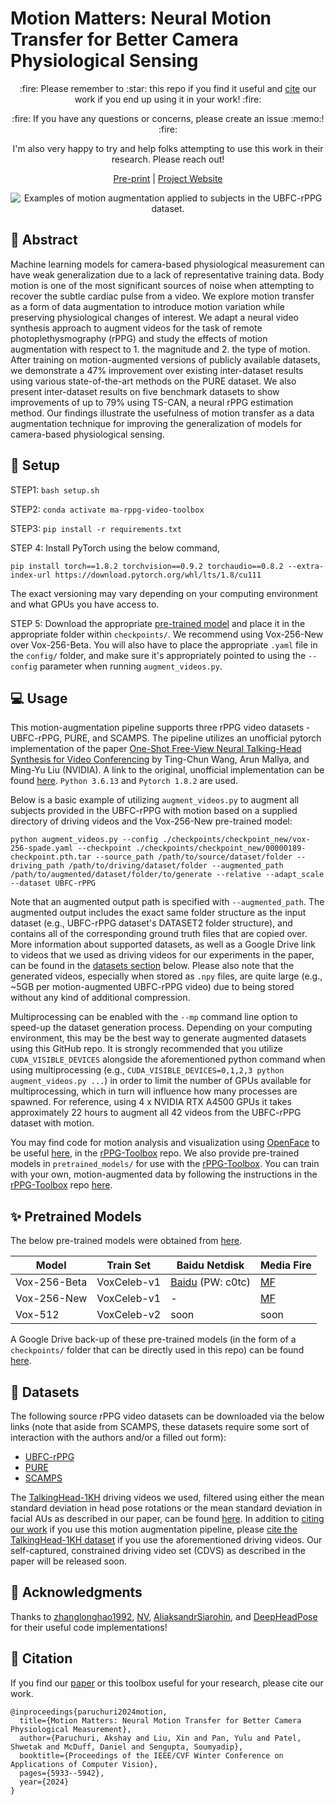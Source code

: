 # Motion Matters: Neural Motion Transfer for Better Camera Physiological Sensing

<p align="center">
:fire: Please remember to :star: this repo if you find it useful and <a href="https://github.com/Roni-Lab/MA-rPPG-Video-Toolbox#scroll-citation">cite</a> our work if you end up using it in your work! :fire:
</p>
<p align="center">
:fire: If you have any questions or concerns, please create an issue :memo:! :fire:
</p>
<p align="center">
I'm also very happy to try and help folks attempting to use this work in their research. Please reach out!
</p>

<p align="center">
<a href="https://arxiv.org/abs/2303.12059">Pre-print</a> | <a href="https://motion-matters.github.io/">Project Website</a>
</p>

<p align="center">
  <img src="./assets/ma_rppg_video_toolbox_teaser.gif" alt="Examples of motion augmentation applied to subjects in the UBFC-rPPG dataset." />
</p>

## :book: Abstract

Machine learning models for camera-based physiological measurement can have weak generalization due to a lack of representative training data. Body motion is one of the most significant sources of noise when attempting to recover the subtle cardiac pulse from a video. We explore motion transfer as a form of data augmentation to introduce motion variation while preserving physiological changes of interest. We adapt a neural video synthesis approach to augment videos for the task of remote photoplethysmography (rPPG) and study the effects of motion augmentation with respect to 1. the magnitude and 2. the type of motion. After training on motion-augmented versions of publicly available datasets, we demonstrate a 47% improvement over existing inter-dataset results using various state-of-the-art methods on the PURE dataset. We also present inter-dataset results on five benchmark datasets to show improvements of up to 79% using TS-CAN, a neural rPPG estimation method. Our findings illustrate the usefulness of motion transfer as a data augmentation technique for improving the generalization of models for camera-based physiological sensing.

## :wrench: Setup

STEP1: `bash setup.sh` 

STEP2: `conda activate ma-rppg-video-toolbox` 

STEP3: `pip install -r requirements.txt`

STEP 4: Install PyTorch using the below command,

```
pip install torch==1.8.2 torchvision==0.9.2 torchaudio==0.8.2 --extra-index-url https://download.pytorch.org/whl/lts/1.8/cu111
```
The exact versioning may vary depending on your computing environment and what GPUs you have access to.

STEP 5: Download the appropriate [pre-trained model](#sparkles-pretrained-models) and place it in the appropriate folder within `checkpoints/`. We recommend using Vox-256-New over Vox-256-Beta. You will also have to place the appropriate `.yaml` file in the `config/` folder, and make sure it's appropriately pointed to using the `--config` parameter when running `augment_videos.py`.

## :computer: Usage

This motion-augmentation pipeline supports three rPPG video datasets - UBFC-rPPG, PURE, and SCAMPS. The pipeline utilizes an unofficial pytorch implementation of the paper [One-Shot Free-View Neural Talking-Head Synthesis for Video Conferencing](https://nvlabs.github.io/face-vid2vid/) by Ting-Chun Wang, Arun Mallya, and Ming-Yu Liu (NVIDIA). A link to the original, unofficial implementation can be found [here](https://github.com/zhanglonghao1992/One-Shot_Free-View_Neural_Talking_Head_Synthesis). `Python 3.6.13` and `Pytorch 1.8.2` are used.

Below is a basic example of utilizing `augment_videos.py` to augment all subjects provided in the UBFC-rPPG with motion based on a supplied directory of driving videos and the Vox-256-New pre-trained model:
```
python augment_videos.py --config ./checkpoints/checkpoint_new/vox-256-spade.yaml --checkpoint ./checkpoints/checkpoint_new/00000189-checkpoint.pth.tar --source_path /path/to/source/dataset/folder --driving_path /path/to/driving/dataset/folder --augmented_path /path/to/augmented/dataset/folder/to/generate --relative --adapt_scale --dataset UBFC-rPPG
```
Note that an augmented output path is specified with `--augmented_path`. The augmented output includes the exact same folder structure as the input dataset (e.g., UBFC-rPPG dataset's DATASET2 folder structure), and contains all  of the corresponding ground truth files that are copied over. More information about supported datasets, as well as a Google Drive link to videos that we used as driving videos for our experiments in the paper, can be found in the [datasets section](#file_folder-datasets) below. Please also note that the generated videos, especially when stored as `.npy` files, are quite large (e.g., ~5GB per motion-augmented UBFC-rPPG video) due to being stored without any kind of additional compression.

Multiprocessing can be enabled with the `--mp` command line option to speed-up the dataset generation process. Depending on your computing environment, this may be the best way to generate augmented datasets using this GitHub repo. It is strongly recommended that you utilize `CUDA_VISIBLE_DEVICES` alongside the aforementioned python command when using multiprocessing (e.g., `CUDA_VISIBLE_DEVICES=0,1,2,3 python augment_videos.py ...`) in order to limit the number of GPUs available for multiprocessing, which in turn will influence how many processes are spawned. For reference, using 4 x NVIDIA RTX A4500 GPUs it takes approximately 22 hours to augment all 42 videos from the UBFC-rPPG dataset with motion.

You may find code for motion analysis and visualization using [OpenFace](https://github.com/TadasBaltrusaitis/OpenFace) to be useful [here](https://github.com/ubicomplab/rPPG-Toolbox/tree/main/tools/motion_analysis), in the [rPPG-Toolbox](https://github.com/ubicomplab/rPPG-Toolbox) repo. We also provide pre-trained models in `pretrained_models/` for use with the [rPPG-Toolbox](https://github.com/ubicomplab/rPPG-Toolbox). You can train with your own, motion-augmented data by following the instructions in the [rPPG-Toolbox](https://github.com/ubicomplab/rPPG-Toolbox) repo [here](https://github.com/ubicomplab/rPPG-Toolbox#blue_book-motion-augmented-training).

## :sparkles: Pretrained Models

The below pre-trained models were obtained from [here](https://github.com/zhanglonghao1992/One-Shot_Free-View_Neural_Talking_Head_Synthesis).

  Model  |  Train Set   | Baidu Netdisk | Media Fire | 
 ------- |------------  |-----------    |--------      |
 Vox-256-Beta| VoxCeleb-v1  | [Baidu](https://pan.baidu.com/s/1lLS4ArbK2yWelsL-EtwU8g) (PW: c0tc)|  [MF](https://www.mediafire.com/folder/rw51an7tk7bh2/TalkingHead)  |
 Vox-256-New | VoxCeleb-v1  |  -  |  [MF](https://www.mediafire.com/folder/fcvtkn21j57bb/TalkingHead_Update)  |
 Vox-512 | VoxCeleb-v2  |  soon  |  soon  |

 A Google Drive back-up of these pre-trained models (in the form of a `checkpoints/` folder that can be directly used in this repo) can be found [here](https://drive.google.com/drive/folders/1knacMCP3hhS49wsZ7xNVlsU1sZCpr1-0?usp=sharing).

 ## :file_folder: Datasets

 The following source rPPG video datasets can be downloaded via the below links (note that aside from SCAMPS, these datasets require some sort of interaction with the authors and/or a filled out form):
 * [UBFC-rPPG](https://sites.google.com/view/ybenezeth/ubfcrppg)
 * [PURE](https://www.tu-ilmenau.de/en/university/departments/department-of-computer-science-and-automation/profile/institutes-and-groups/institute-of-computer-and-systems-engineering/group-for-neuroinformatics-and-cognitive-robotics/data-sets-code/pulse-rate-detection-dataset-pure)
 * [SCAMPS](https://github.com/danmcduff/scampsdataset)

 The [TalkingHead-1KH](https://github.com/deepimagination/TalkingHead-1KH) driving videos we used, filtered using either the mean standard deviation in head pose rotations or the mean standard deviation in facial AUs as described in our paper, can be found [here](https://drive.google.com/drive/folders/1aH7RqpxvsfkvY8v7lHxG_U1dG_ZNKgcf?usp=sharing). In addition to [citing our work](#scroll-citation) if you use this motion augmentation pipeline, please [cite the TalkingHead-1KH dataset](https://github.com/deepimagination/TalkingHead-1KH#citation) if you use the aforementioned driving videos. Our self-captured, constrained driving video set (CDVS) as described in the paper will be released soon.

## :scroll: Acknowledgments
Thanks to [zhanglonghao1992](https://github.com/zhanglonghao1992/One-Shot_Free-View_Neural_Talking_Head_Synthesis), [NV](https://github.com/NVlabs/face-vid2vid), [AliaksandrSiarohin](https://github.com/AliaksandrSiarohin/first-order-model), and [DeepHeadPose](https://github.com/DriverDistraction/DeepHeadPose) for their useful code implementations!

## :scroll: Citation
If you find our [paper](https://arxiv.org/abs/2303.12059) or this toolbox useful for your research, please cite our work.

```
@inproceedings{paruchuri2024motion,
  title={Motion Matters: Neural Motion Transfer for Better Camera Physiological Measurement},
  author={Paruchuri, Akshay and Liu, Xin and Pan, Yulu and Patel, Shwetak and McDuff, Daniel and Sengupta, Soumyadip},
  booktitle={Proceedings of the IEEE/CVF Winter Conference on Applications of Computer Vision},
  pages={5933--5942},
  year={2024}
}
```
